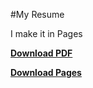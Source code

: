 #My Resume

I make it in Pages

**[Download PDF](https://github.com/gabemdev/resume/blob/master/Gabe%20Morales%20Resume.pdf?raw=true)**

**[Download Pages](https://github.com/gabemdev/resume/blob/master/Gabe_Morales_Resume.pages?raw=true)**
